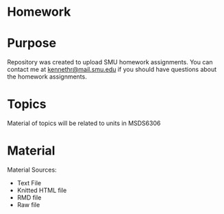 # Homework

# Purpose

Repository was created to upload SMU homework assignments. You can contact me at kennethr@mail.smu.edu  if you should have questions about the homework assignments. 

# Topics

Material of topics will be related to units in MSDS6306

# Material

Material Sources:

-	Text File
-	Knitted HTML file
-	RMD file
-	Raw file

